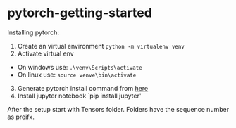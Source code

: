 # pytorch-getting-started

Installing pytorch:
1. Create an virtual environment `python -m virtualenv venv`
2. Activate virtual env
 - On windows use: `.\venv\Scripts\activate`
 - On linux use: `source venve\bin\activate`
3. Generate pytorch install command from [here](https://pytorch.org/get-started/locally/)
4. Install jupyter notebook `pip install jupyter'

After the setup start with Tensors folder. Folders have the sequence number as preifx.
